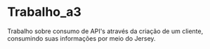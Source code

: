 # Trabalho_a3
Trabalho sobre consumo de API's através da criação de um cliente, consumindo suas informações por meio do Jersey.

